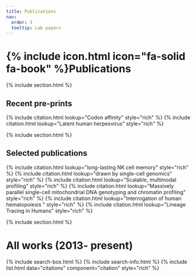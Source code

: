 ```yaml
---
title: Publications
nav:
  order: 3
  tooltip: Lab papers
---
```


# {% include icon.html icon="fa-solid fa-book" %}Publications

{% include section.html %}

## Recent pre-prints

{% include citation.html lookup="Codon affinity" style="rich" %}
{% include citation.html lookup="Latent human herpesvirus" style="rich" %}

{% include section.html %}



## Selected publications

{% include citation.html lookup="long-lasting NK cell memory" style="rich" %}
{% include citation.html lookup="drawn by single-cell genomics" style="rich" %}
{% include citation.html lookup="Scalable, multimodal profiling" style="rich" %}
{% include citation.html lookup="Massively parallel single-cell mitochondrial DNA genotyping and chromatin profiling" style="rich" %}
{% include citation.html lookup="Interrogation of human hematopoiesis " style="rich" %}
{% include citation.html lookup="Lineage Tracing in Humans" style="rich" %}



{% include section.html %}

# All works (2013- present)

{% include search-box.html %}
{% include search-info.html %}
{% include list.html data="citations" component="citation" style="rich" %}



